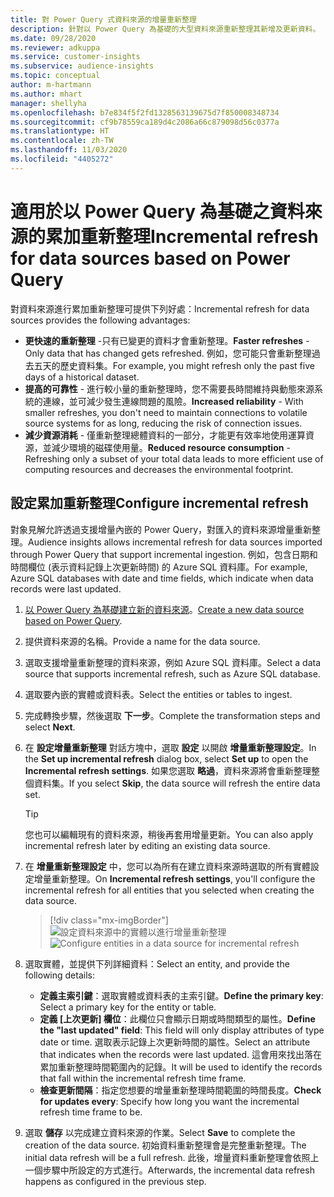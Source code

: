 ```yaml
---
title: 對 Power Query 式資料來源的增量重新整理
description: 針對以 Power Query 為基礎的大型資料來源重新整理其新增及更新資料。
ms.date: 09/28/2020
ms.reviewer: adkuppa
ms.service: customer-insights
ms.subservice: audience-insights
ms.topic: conceptual
author: m-hartmann
ms.author: mhart
manager: shellyha
ms.openlocfilehash: b7e834f5f2fd1328563139675d7f850008348734
ms.sourcegitcommit: cf9b78559ca189d4c2086a66c879098d56c0377a
ms.translationtype: HT
ms.contentlocale: zh-TW
ms.lasthandoff: 11/03/2020
ms.locfileid: "4405272"
---
```

# <a name="incremental-refresh-for-data-sources-based-on-power-query"></a><span data-ttu-id="ef48b-103">適用於以 Power Query 為基礎之資料來源的累加重新整理</span><span class="sxs-lookup"><span data-stu-id="ef48b-103">Incremental refresh for data sources based on Power Query</span></span>

<span data-ttu-id="ef48b-104">對資料來源進行累加重新整理可提供下列好處：</span><span class="sxs-lookup"><span data-stu-id="ef48b-104">Incremental refresh for data sources provides the following advantages:</span></span>

- <span data-ttu-id="ef48b-105">**更快速的重新整理** -只有已變更的資料才會重新整理。</span><span class="sxs-lookup"><span data-stu-id="ef48b-105">**Faster refreshes** - Only data that has changed gets refreshed.</span></span> <span data-ttu-id="ef48b-106">例如，您可能只會重新整理過去五天的歷史資料集。</span><span class="sxs-lookup"><span data-stu-id="ef48b-106">For example, you might refresh only the past five days of a historical dataset.</span></span>
- <span data-ttu-id="ef48b-107">**提高的可靠性** - 進行較小量的重新整理時，您不需要長時間維持與動態來源系統的連線，並可減少發生連線問題的風險。</span><span class="sxs-lookup"><span data-stu-id="ef48b-107">**Increased reliability** - With smaller refreshes, you don't need to maintain connections to volatile source systems for as long, reducing the risk of connection issues.</span></span>
- <span data-ttu-id="ef48b-108">**減少資源消耗** - 僅重新整理總體資料的一部分，才能更有效率地使用運算資源，並減少環境的磁碟使用量。</span><span class="sxs-lookup"><span data-stu-id="ef48b-108">**Reduced resource consumption** - Refreshing only a subset of your total data leads to more efficient use of computing resources and decreases the environmental footprint.</span></span>

## <a name="configure-incremental-refresh"></a><span data-ttu-id="ef48b-109">設定累加重新整理</span><span class="sxs-lookup"><span data-stu-id="ef48b-109">Configure incremental refresh</span></span>

<span data-ttu-id="ef48b-110">對象見解允許透過支援增量內嵌的 Power Query，對匯入的資料來源增量重新整理。</span><span class="sxs-lookup"><span data-stu-id="ef48b-110">Audience insights allows incremental refresh for data sources imported through Power Query that support incremental ingestion.</span></span> <span data-ttu-id="ef48b-111">例如，包含日期和時間欄位 (表示資料記錄上次更新時間) 的 Azure SQL 資料庫。</span><span class="sxs-lookup"><span data-stu-id="ef48b-111">For example, Azure SQL databases with date and time fields, which indicate when data records were last updated.</span></span>

1. <span data-ttu-id="ef48b-112">[以 Power Query 為基礎建立新的資料來源](connect-power-query.md)。</span><span class="sxs-lookup"><span data-stu-id="ef48b-112">[Create a new data source based on Power Query](connect-power-query.md).</span></span>

1. <span data-ttu-id="ef48b-113">提供資料來源的名稱。</span><span class="sxs-lookup"><span data-stu-id="ef48b-113">Provide a name for the data source.</span></span>

1. <span data-ttu-id="ef48b-114">選取支援增量重新整理的資料來源，例如 Azure SQL 資料庫。</span><span class="sxs-lookup"><span data-stu-id="ef48b-114">Select a data source that supports incremental refresh, such as Azure SQL database.</span></span>

1. <span data-ttu-id="ef48b-115">選取要內嵌的實體或資料表。</span><span class="sxs-lookup"><span data-stu-id="ef48b-115">Select the entities or tables to ingest.</span></span>

1. <span data-ttu-id="ef48b-116">完成轉換步驟，然後選取 **下一步**。</span><span class="sxs-lookup"><span data-stu-id="ef48b-116">Complete the transformation steps and select **Next**.</span></span>

1. <span data-ttu-id="ef48b-117">在 **設定增量重新整理** 對話方塊中，選取 **設定** 以開啟 **增量重新整理設定**。</span><span class="sxs-lookup"><span data-stu-id="ef48b-117">In the **Set up incremental refresh** dialog box, select **Set up** to open the **Incremental refresh settings**.</span></span> <span data-ttu-id="ef48b-118">如果您選取 **略過**，資料來源將會重新整理整個資料集。</span><span class="sxs-lookup"><span data-stu-id="ef48b-118">If you select **Skip**, the data source will refresh the entire data set.</span></span>
   > [!TIP]
   > <span data-ttu-id="ef48b-119">您也可以編輯現有的資料來源，稍後再套用增量更新。</span><span class="sxs-lookup"><span data-stu-id="ef48b-119">You can also apply incremental refresh later by editing an existing data source.</span></span>

1. <span data-ttu-id="ef48b-120">在 **增量重新整理設定** 中，您可以為所有在建立資料來源時選取的所有實體設定增量重新整理。</span><span class="sxs-lookup"><span data-stu-id="ef48b-120">On **Incremental refresh settings**, you'll configure the incremental refresh for all entities that you selected when creating the data source.</span></span>

   > [!div class="mx-imgBorder"]
   > <span data-ttu-id="ef48b-121">![設定資料來源中的實體以進行增量重新整理](media/incremental-refresh-settings.png "設定資料來源中的實體以進行增量重新整理")</span><span class="sxs-lookup"><span data-stu-id="ef48b-121">![Configure entities in a data source for incremental refresh](media/incremental-refresh-settings.png "Configure entities in a data source for incremental refresh")</span></span>

1. <span data-ttu-id="ef48b-122">選取實體，並提供下列詳細資料：</span><span class="sxs-lookup"><span data-stu-id="ef48b-122">Select an entity, and provide the following details:</span></span>

   - <span data-ttu-id="ef48b-123">**定義主索引鍵**：選取實體或資料表的主索引鍵。</span><span class="sxs-lookup"><span data-stu-id="ef48b-123">**Define the primary key**: Select a primary key for the entity or table.</span></span>
   - <span data-ttu-id="ef48b-124">**定義 [上次更新] 欄位**：此欄位只會顯示日期或時間類型的屬性。</span><span class="sxs-lookup"><span data-stu-id="ef48b-124">**Define the "last updated" field**: This field will only display attributes of type date or time.</span></span> <span data-ttu-id="ef48b-125">選取表示記錄上次更新時間的屬性。</span><span class="sxs-lookup"><span data-stu-id="ef48b-125">Select an attribute that indicates when the records were last updated.</span></span> <span data-ttu-id="ef48b-126">這會用來找出落在累加重新整理時間範圍內的記錄。</span><span class="sxs-lookup"><span data-stu-id="ef48b-126">It will be used to identify the records that fall within the incremental refresh time frame.</span></span>
   - <span data-ttu-id="ef48b-127">**檢查更新間隔**：指定您想要的增量重新整理時間範圍的時間長度。</span><span class="sxs-lookup"><span data-stu-id="ef48b-127">**Check for updates every**: Specify how long you want the incremental refresh time frame to be.</span></span>

1. <span data-ttu-id="ef48b-128">選取 **儲存** 以完成建立資料來源的作業。</span><span class="sxs-lookup"><span data-stu-id="ef48b-128">Select **Save** to complete the creation of the data source.</span></span> <span data-ttu-id="ef48b-129">初始資料重新整理會是完整重新整理。</span><span class="sxs-lookup"><span data-stu-id="ef48b-129">The initial data refresh will be a full refresh.</span></span> <span data-ttu-id="ef48b-130">此後，增量資料重新整理會依照上一個步驟中所設定的方式進行。</span><span class="sxs-lookup"><span data-stu-id="ef48b-130">Afterwards, the incremental data refresh happens as configured in the previous step.</span></span>
